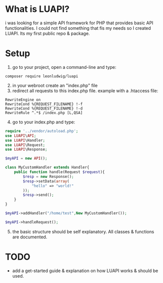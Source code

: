 # What is LUAPI?
i was looking for a simple API framework for PHP that provides basic API functionalities. I could not find something that fis my needs so I created LUAPI. Its my first public repo & package.

# Setup
1. go to your project, open a command-line and type:
```
composer require leonludwig/luapi
```
2. in your webroot create an "index.php" file
3. redirect all requests to this index.php file. example with a .htaccess file:
```
RewriteEngine on
RewriteCond %{REQUEST_FILENAME} !-f
RewriteCond %{REQUEST_FILENAME} !-d
RewriteRule ^.*$ /index.php [L,QSA]
```
4. go to your index.php and type:
```php
require '../vendor/autoload.php';
use LUAPI\API;
use LUAPI\Handler;
use LUAPI\Request;
use LUAPI\Response;

$myAPI = new API();

class MyCustomHandler extends Handler{
    public function handle(Request $request){
        $resp = new Response();
        $resp->setData(array(
            "hello" => "world!"
        ));
        $resp->send();
    }
}

$myAPI->addHandler("/home/test",New MyCustomHandler());

$myAPI->handleRequest();
```
5. the basic structure should be self explanatory. All classes & functions are documented.

# TODO
* add a get-started guide & explanation on how LUAPI works & should be used.